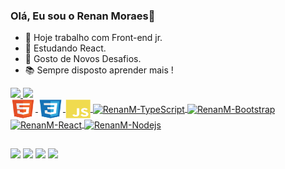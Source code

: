 ### Olá, Eu sou o Renan Moraes👋


- 🔭 Hoje trabalho com Front-end jr.
- 🌱 Estudando React.
- 🎯 Gosto de Novos Desafios.
- 📚 Sempre disposto aprender mais !

 <div>
  <a href="https://github.com/renanmoraez">
  <img height="180em" src="https://github-readme-stats.vercel.app/api?username=renanmoraez&show_icons=true&theme=vue-dark&include_all_commits=true&count_private=true"/>
  <img height="180em" src="https://github-readme-stats.vercel.app/api/top-langs/?username=renanmoraez&layout=compact&langs_count=7&theme=vue-dark"/>
</div>
<div style="display: inline_block">
  <img align="center" alt="RenanM-HTML" height="30" width="40" src="https://raw.githubusercontent.com/devicons/devicon/master/icons/html5/html5-original.svg">
  <img align="center" alt="RenanM-CSS" height="30" width="40" src="https://raw.githubusercontent.com/devicons/devicon/master/icons/css3/css3-original.svg">
  <img align="center" alt="RenanM-Js" height="30" width="40" src="https://raw.githubusercontent.com/devicons/devicon/master/icons/javascript/javascript-plain.svg"> 
  <img align="center" alt="RenanM-TypeScript" height="30" width="30" src="https://cdn.jsdelivr.net/gh/devicons/devicon/icons/typescript/typescript-original.svg"> 
  <img align="center" alt="RenanM-Bootstrap" height="30" width="30" src="https://cdn.jsdelivr.net/gh/devicons/devicon/icons/bootstrap/bootstrap-plain.svg"> 
  <img align="center" alt="RenanM-React" height="30" width="30" src="https://user-images.githubusercontent.com/37508509/136643160-2d9f795c-90fb-4cdf-a06c-318906df0902.png"> 
  <img align="center" alt="RenanM-Nodejs" height="30" width="30" src="https://cdn.jsdelivr.net/gh/devicons/devicon/icons/nodejs/nodejs-original.svg"> 
</div>
  
 ##
  
 <div>
  <a href="https://www.facebook.com/renan.moraes.359" target="_blank"><img src="https://img.shields.io/badge/Facebook-1877F2?style=for-the-badge&logo=facebook&logoColor=white" target="_blank"></a>
  <a href="https://instagram.com/renann_moraes/" target="_blank"><img src="https://img.shields.io/badge/-Instagram-%23E4405F?style=for-the-badge&logo=instagram&logoColor=white" target="_blank"></a>
  <a href = "mailto:renanmoraesaraujo@gmail.com"><img src="https://img.shields.io/badge/-Gmail-%23333?style=for-the-badge&logo=gmail&logoColor=white" target="_blank"></a>
  <a href="https://www.linkedin.com/in/renan-moraes-548298b5/" target="_blank"><img src="https://img.shields.io/badge/-LinkedIn-%230077B5?style=for-the-badge&logo=linkedin&logoColor=white" target="_blank"></a>
   
  </div>
